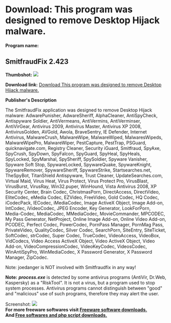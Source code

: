 # Download: This program was designed to remove Desktop Hijack malware.

**Program name:**

## SmitfraudFix 2.423

  
**Thumbshot:** ![](http://www.freewarefiles.com/screenshot/smitfraudfix_md.gif)   
  
**Download link:** [Download This program was designed to remove Desktop Hijack malware.](http://freesoftwares.boysofts.com/SmitfraudFix_program_44446.html)  
  


**Publisher's Description**  
  


The SmitfraudFix application was designed to remove Desktop Hijack malware: AdwarePunisher, AdwareSheriff, AlphaCleaner, AntiSpyCheck, Antispyware Soldier, AntiVermeans, AntiVermins, AntiVerminser, AntiVirGear, Antivirus 2009, Antivirus Master, Antivirus XP 2008, AntivirusGolden, AVGold, Awola, BraveSentry, IE Defender, Internet Antivirus, MalwareCrush, MalwareWipe, MalwareWiped, MalwaresWipeds, MalwareWipePro, MalwareWiper, PestCapture, PestTrap, PSGuard, quicknavigate.com, Registry Cleaner, Security iGuard, Smitfraud, SpyAxe, SpyCrush, SpyDown, SpyFalcon, SpyGuard, SpyHeal, SpyHeals, SpyLocked, SpyMarshal, SpySheriff, SpySoldier, Spyware Vanisher, Spyware Soft Stop, SpywareLocked, SpywareQuake, SpywareKnight, SpywareRemover, SpywareSheriff, SpywareStrike, Startsearches.net, TheSpyBot, TitanShield Antispyware, Trust Cleaner, UpdateSearches.com, Virtual Maid, Virus Heat, Virus Protect, Virus Protect Pro, VirusBlast, VirusBurst, VirusRay, Win32.puper, WinHound, Vista Antivirus 2008, XP Security Center, Brain Codec, ChristmasPorn, DirectAccess, DirectVideo, EliteCodec, eMedia Codec, EZVideo, FreeVideo, Gold Codec, HQ Codec, iCodecPack, IECodec, iMediaCodec, Image ActiveX Object, Image Add-on, IntCodec, iVideoCodec, JPEG Encoder, Key Generator, LookForPorn, Media-Codec, MediaCodec, MMediaCodec, MovieCommander, MPCODEC, My Pass Generator, NetProject, Online Image Add-on, Online Video Add-on, PCODEC, Perfect Codec, PowerCodec, PornPass Manager, PornMag Pass, PrivateVideo, QualityCodec, Silver Codec, SearchPorn, SiteEntry, SiteTicket, SoftCodec, strCodec, Super Codec, TrueCodec, VideoAccess, VideoBox, VidCodecs, Video Access ActiveX Object, Video ActiveX Object, Video Add-on, VideoCompressionCodec, VideoKeyCodec, VideosCodec, WinAntiSpyPro, WinMediaCodec, X Password Generator, X Password Manager, ZipCodec. 

Note: joedanger is NOT involved with Smitfraudfix in any way!

**Note:** **_process.exe_** is detected by some antivirus programs (AntiVir, Dr.Web, Kaspersky) as a "RiskTool". It is not a virus, but a program used to stop system processes. Antivirus programs cannot distinguish between "good" and "malicious" use of such programs, therefore they may alert the user. 

  
  
Screenshot: ![](http://www.freewarefiles.com/screenshot/smitfraudfix.gif)   
**For more freeware softwares visit [Freeware software downloads.](http://freesoftwares.boysofts.com/)**   
**And [Free softwares and php script downloads.](http://www.boysofts.com/)**
